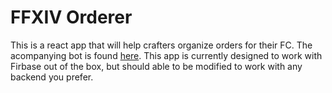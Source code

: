 # FFXIV Orderer

This is a react app that will help crafters organize orders for their FC. The acompanying bot is found [here](https://github.com/Ocor17/AetherBot). This app is currently designed to work with Firbase out of the box, but should able to be modified to work with any backend you prefer.